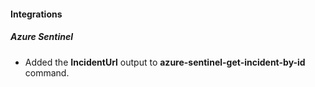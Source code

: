 
#### Integrations
##### Azure Sentinel
- Added the **IncidentUrl** output to **azure-sentinel-get-incident-by-id** command.
